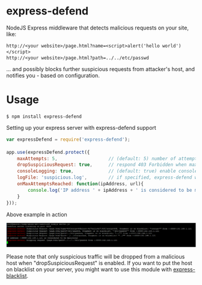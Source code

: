 # express-defend

NodeJS Express middleware that detects malicious requests on your site, like:<br/>

```
http://<your website>/page.html?name=<script>alert('hello world')</script>
http://<your website>/page.html?path=../../etc/passwd
```

... and possibly blocks further suspicious requests from attacker's host, and notifies you - based on configuration.

# Usage

```
$ npm install express-defend
```

Setting up your express server with express-defend support
```javascript
var expressDefend = require('express-defend');

app.use(expressDefend.protect({ 
    maxAttempts: 5,                   // (default: 5) number of attempts until "onMaxAttemptsReached" gets triggered
    dropSuspiciousRequest: true,      // respond 403 Forbidden when max attempts count is reached
    consoleLogging: true,             // (default: true) enable console logging
    logFile: 'suspicious.log',        // if specified, express-defend will log it's output here
    onMaxAttemptsReached: function(ipAddress, url){
        console.log('IP address ' + ipAddress + ' is considered to be malicious, URL: ' + url);
    } 
}));
```

Above example in action

![Screenshot](https://raw.githubusercontent.com/akos-sereg/express-defend/master/doc/sample.png "Above example in action")

Please note that only suspicious traffic will be dropped from a malicious host when "dropSuspiciousRequest" is enabled. 
If you want to put the host on blacklist on your server, you might want to use this module with [express-blacklist](https://github.com/akos-sereg/express-blacklist).
